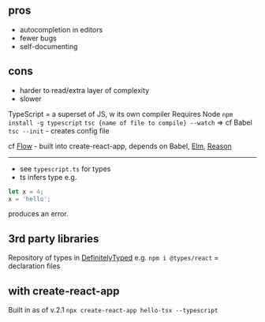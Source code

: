 ## pros
- autocompletion in editors
- fewer bugs
- self-documenting

## cons
- harder to read/extra layer of complexity
- slower

TypeScript = a superset of JS, w its own compiler
Requires Node
`npm install -g typescript`
`tsc {name of file to compile} --watch` => cf Babel
`tsc --init` - creates config file

cf [Flow](https://flow.org/) - built into create-react-app, depends on Babel, [Elm](https://elm-lang.org/), [Reason](https://reasonml.github.io/)
___
+ see `typescript.ts` for types
+ ts infers type
e.g.
```javascript
let x = 4;
x = 'hello';
```
produces an error.

## 3rd party libraries
Repository of types in [DefinitelyTyped](http://definitelytyped.org/)
e.g. `npm i @types/react` = declaration files


## with create-react-app
Built in as of v.2.1
`npx create-react-app hello-tsx --typescript`
